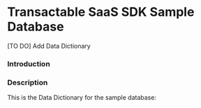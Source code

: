 # Transactable SaaS SDK Sample Database

[TO DO] Add Data Dictionary

### Introduction



### Description 

This is the Data Dictionary for the sample database: 
